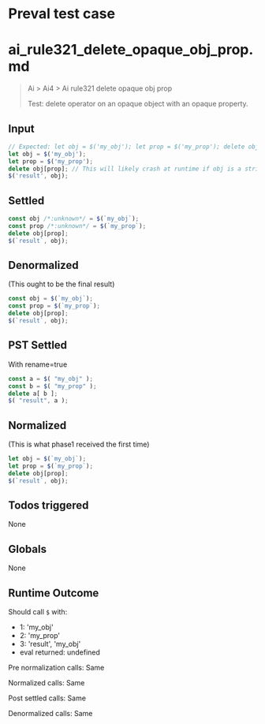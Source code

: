# Preval test case

# ai_rule321_delete_opaque_obj_prop.md

> Ai > Ai4 > Ai rule321 delete opaque obj prop
>
> Test: delete operator on an opaque object with an opaque property.

## Input

`````js filename=intro
// Expected: let obj = $('my_obj'); let prop = $('my_prop'); delete obj[prop]; $('result', obj);
let obj = $('my_obj');
let prop = $('my_prop');
delete obj[prop]; // This will likely crash at runtime if obj is a string
$('result', obj);
`````


## Settled


`````js filename=intro
const obj /*:unknown*/ = $(`my_obj`);
const prop /*:unknown*/ = $(`my_prop`);
delete obj[prop];
$(`result`, obj);
`````


## Denormalized
(This ought to be the final result)

`````js filename=intro
const obj = $(`my_obj`);
const prop = $(`my_prop`);
delete obj[prop];
$(`result`, obj);
`````


## PST Settled
With rename=true

`````js filename=intro
const a = $( "my_obj" );
const b = $( "my_prop" );
delete a[ b ];
$( "result", a );
`````


## Normalized
(This is what phase1 received the first time)

`````js filename=intro
let obj = $(`my_obj`);
let prop = $(`my_prop`);
delete obj[prop];
$(`result`, obj);
`````


## Todos triggered


None


## Globals


None


## Runtime Outcome


Should call `$` with:
 - 1: 'my_obj'
 - 2: 'my_prop'
 - 3: 'result', 'my_obj'
 - eval returned: undefined

Pre normalization calls: Same

Normalized calls: Same

Post settled calls: Same

Denormalized calls: Same

